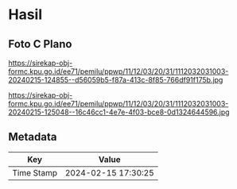# Hasil

## Foto C Plano

https://sirekap-obj-formc.kpu.go.id/ee71/pemilu/ppwp/11/12/03/20/31/1112032031003-20240215-124855--d56059b5-f87a-413c-8f85-766df91f175b.jpg

https://sirekap-obj-formc.kpu.go.id/ee71/pemilu/ppwp/11/12/03/20/31/1112032031003-20240215-125048--16c46cc1-4e7e-4f03-bce8-0d1324644596.jpg


## Metadata

| Key        | Value               |
| ---------- | ------------------- |
| Time Stamp | 2024-02-15 17:30:25 |



